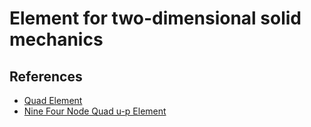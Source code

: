 # Element for two-dimensional solid mechanics

## References

- [Quad Element](https://opensees.berkeley.edu/wiki/index.php/Quad_Element)
- [Nine Four Node Quad u-p Element](https://opensees.berkeley.edu/wiki/index.php/Nine_Four_Node_Quad_u-p_Element)

